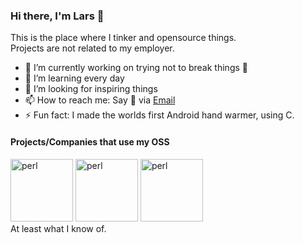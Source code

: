 ### Hi there, I'm Lars 👋

<!--
**elgohr/elgohr** is a ✨ _special_ ✨ repository because its `README.md` (this file) appears on your GitHub profile.
-->

This is the place where I tinker and opensource things.  
Projects are not related to my employer.

- 🔭 I’m currently working on trying not to break things 🤣
- 🌱 I’m learning every day
- 👯 I’m looking for inspiring things
- 📫 How to reach me: Say 👋 via [Email](mailto:lars@gohr.digital)
- ⚡ Fun fact: I made the worlds first Android hand warmer, using C.

#### Projects/Companies that use my OSS
<div>
<img src="https://upload.wikimedia.org/wikipedia/en/thumb/5/56/Perl_language_logo.svg/120px-Perl_language_logo.svg.png" alt="perl" width="100"/>
<img src="https://upload.wikimedia.org/wikipedia/commons/thumb/6/64/Cisco_logo.svg/320px-Cisco_logo.svg.png" alt="perl" width="100"/>
<img src="https://snyk.io/wp-content/uploads/title-card-logo-black.png" alt="perl" width="100"/>
</div>
At least what I know of.
